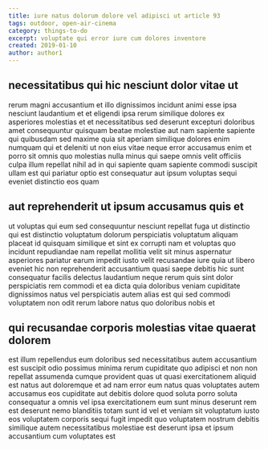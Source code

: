 ```yaml
---
title: iure natus dolorum dolore vel adipisci ut article 93
tags: outdoor, open-air-cinema
category: things-to-do
excerpt: voluptate qui error iure cum dolores inventore
created: 2019-01-10
author: author1
---
```


## necessitatibus qui hic nesciunt dolor vitae ut

rerum magni accusantium et illo dignissimos incidunt animi esse ipsa nesciunt laudantium et et eligendi ipsa rerum similique dolores ex asperiores molestias et et necessitatibus sed deserunt excepturi doloribus amet consequuntur quisquam beatae molestiae aut nam sapiente sapiente qui quibusdam sed maxime quia sit aperiam similique dolores enim numquam qui et deleniti ut non eius vitae neque error accusamus enim et porro sit omnis quo molestias nulla minus qui saepe omnis velit officiis culpa illum repellat nihil ad in qui sapiente quam sapiente commodi suscipit ullam est qui pariatur optio est consequatur aut ipsum voluptas sequi eveniet distinctio eos quam

## aut reprehenderit ut ipsum accusamus quis et

ut voluptas qui eum sed consequuntur nesciunt repellat fuga ut distinctio qui est distinctio voluptatum dolorum perspiciatis voluptatum aliquam placeat id quisquam similique et sint ex corrupti nam et voluptas quo incidunt repudiandae nam repellat mollitia velit sit minus aspernatur asperiores pariatur earum impedit iusto velit recusandae iure quia ut libero eveniet hic non reprehenderit accusantium quasi saepe debitis hic sunt consequatur facilis delectus laudantium neque rerum quis sint dolor perspiciatis rem commodi et ea dicta quia doloribus veniam cupiditate dignissimos natus vel perspiciatis autem alias est qui sed commodi voluptatem non odit rerum labore natus quo doloribus nobis et

## qui recusandae corporis molestias vitae quaerat dolorem

est illum repellendus eum doloribus sed necessitatibus autem accusantium est suscipit odio possimus minima rerum cupiditate quo adipisci et non non repellat assumenda cumque provident quas ut quasi exercitationem aliquid est natus aut doloremque et ad nam error eum natus quas voluptates autem accusamus eos cupiditate aut debitis dolore quod soluta porro soluta consequatur a omnis vel ipsa exercitationem eum sunt minus deserunt rem est deserunt nemo blanditiis totam sunt id vel et veniam sit voluptatum iusto eos voluptatem corporis sequi fugit impedit quo voluptatem nostrum debitis similique autem necessitatibus molestiae est deserunt ipsa et ipsum accusantium cum voluptates est
